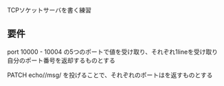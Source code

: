 TCPソケットサーバを書く練習

要件
-----

port 10000 - 10004 の5つのポートで値を受け取り、それぞれ1lineを受け取り自分のポート番号を返却するものとする

PATCH echo/<port>/msg/<msg> を投げることで、それぞれのポート<port>は<msg>を返すものとする


